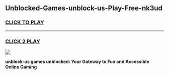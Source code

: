 
## Unblocked-Games-unblock-us-Play-Free-nk3ud
<h3>
<a href="https://premium76.site?title=unblock-us&ref=23A">CLICK TO PLAY</a></h3>
<hr>

<h3>
<a href="https://premium76.site?title=unblock-us&ref=23A">CLICK 2 PLAY</a>
  
</h3>

<a href="https://premium76.site?title=unblock-us&ref=23A"><img src="https://clearcache.store/games.png"></a>


**unblock-us games unblocked: Your Gateway to Fun and Accessible Online Gaming**
